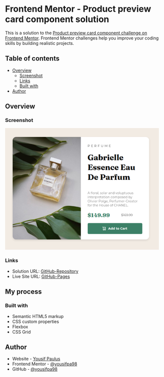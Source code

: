 # Frontend Mentor - Product preview card component solution

This is a solution to the [Product preview card component challenge on Frontend Mentor](https://www.frontendmentor.io/challenges/product-preview-card-component-GO7UmttRfa). Frontend Mentor challenges help you improve your coding skills by building realistic projects. 


## Table of contents

- [Overview](#overview)
  - [Screenshot](#screenshot)
  - [Links](#links)
  - [Built with](#built-with)
- [Author](#author)


## Overview

### Screenshot

![screenshot](./images/screenshot.png)

### Links

- Solution URL: [GitHub-Repository](https://github.com/yousifpa98/FM_Product-preview-card-component)
- Live Site URL: [GitHub-Pages](https://yousifpa98.github.io/FM_Product-preview-card-component/)

## My process

### Built with

- Semantic HTML5 markup
- CSS custom properties
- Flexbox
- CSS Grid

## Author

- Website - [Yousif Paulus](https://yousifpaulus.dev)
- Frontend Mentor - [@yousifpa98](https://www.frontendmentor.io/profile/yousifpa98)
- GitHub - [@yousifpa98](https://www.github.com/yousifpa98)
